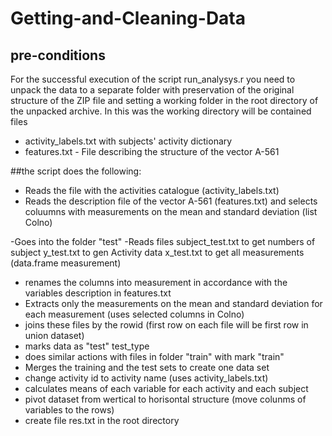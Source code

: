 # Getting-and-Cleaning-Data
## pre-conditions
For the successful execution of the script run_analysys.r you need to unpack the data to a separate folder 
with preservation of the original structure of the ZIP file 
and setting a working folder in the root directory of the unpacked archive.
In this was the working directory will be contained files
 - activity_labels.txt with subjects' activity dictionary
 - features.txt - File describing the structure of the vector A-561


##the script does the following:
- Reads the file with the activities catalogue (activity_labels.txt)
- Reads the description file of the vector A-561 (features.txt) 
and selects coluumns with measurements on the mean and standard deviation (list Colno)

-Goes into the folder "test"
-Reads files
  subject_test.txt to get numbers of subject
  y_test.txt to gen Activity data
  x_test.txt to get all measurements (data.frame measurement)
- renames the columns into measurement in accordance with the variables description in features.txt
- Extracts only the measurements on the mean and standard deviation for each measurement (uses selected columns in Colno)
- joins these files by the rowid (first row on each file will be first row in union dataset)
- marks data as "test" test_type
- does similar actions with files in folder "train" with mark "train"
- Merges the training and the test sets to create one data set
- change activity id to activity name (uses activity_labels.txt)
- calculates means of each variable for each activity and each subject
- pivot dataset from wertical to horisontal structure (move colunms of variables to the rows)
- create file res.txt in the root directory
